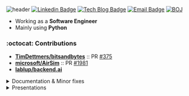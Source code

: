 ![header](https://capsule-render.vercel.app/api?type=waving&color=0:0096c7,25:0077b6,50:00b4d8,75:90e0ef,100:caf0f8&text=Jeongseok%20Kang&fontAlign=25&fontAlignY=32&height=150&fontSize=50&fontColor=ffffff)
[![Linkedin Badge](https://img.shields.io/badge/-LinkedIn-blue?style=flat-square&logo=Linkedin&logoColor=white&link=https://www.linkedin.com/in/정석-강-329273122)](https://www.linkedin.com/in/정석-강-329273122)
[![Tech Blog Badge](http://img.shields.io/badge/-Blog-black?style=flat-square&logo=github&link=https://rapsealk.github.io)](https://rapsealk.github.io)	
[![Email Badge](https://img.shields.io/badge/mailto:piono623@naver.com-2DB400?style=flat-square&logoColor=white&link=mailto:piono623@naver.com)](mailto:piono623@naver.com)
[![BOJ](http://mazassumnida.wtf/api/mini/generate_badge?boj=sonagi623)](https://solved.ac/sonagi623)


* Working as a **Software Engineer**
* Mainly using **Python**

### :octocat: Contributions
- [**TimDettmers/bitsandbytes**](https://github.com/TimDettmers/bitsandbytes) :: PR [#375](https://github.com/TimDettmers/bitsandbytes/pull/375)
- [**microsoft/AirSim**](https://github.com/microsoft/AirSim) :: PR [#1981](https://github.com/microsoft/AirSim/pull/1981)
- [**lablup/backend.ai**](https://github.com/lablup/backend.ai)

<details>
  <summary>
    Documentation & Minor fixes
  </summary>
  <ul>
    <li>
      <a href="https://github.com/graphql-python/graphene-django">graphql-python/graphene-django</a> :: PR <a href="https://github.com/graphql-python/graphene-django/pull/1432">#1432</a>
    </li>
    <li>
      <a href="https://github.com/gluesql/gluesql">gluesql/gluesql</a> :: PR <a href="https://github.com/gluesql/gluesql/pull/1253">#1253</a>
    </li>
    <li>
      <a href="https://github.com/graphql-python/graphene">graphql-python/graphene</a> :: PR <a href="https://github.com/graphql-python/graphene/pull/1503">#1503</a>
    </li>
    <li>
      <a href="https://github.com/samchone/typia">samchon/typia</a> :: PR <a href="https://github.com/samchon/typia/pull/641">#641</a>
    </li>
    <li>
      <a href="https://github.com/facebook/relay">facebook/relay</a> :: PR <a href="https://github.com/facebook/relay/pull/4281">#4281</a>
    </li>
    <li>
      <a href="https://github.com/TimDettmers/bitsandbytes">TimDettmers/bitsandbytes</a> :: PR <a href="https://github.com/TimDettmers/bitsandbytes/pull/260">#260</a>
    </li>
    <li>
      <a href="https://github.com/microsoft/DeepSpeed">microsoft/DeepSpeed</a> :: PR <a href="https://github.com/microsoft/DeepSpeed/pull/2564">#2564</a>
    </li>
    <li>
      <a href="https://github.com/aio-libs/aiohttp">aio-libs/aiohttp</a> :: PR <a href="https://github.com/aio-libs/aiohttp/pull/6907">#6907</a>
    </li>
    <li>
      <a href="https://github.com/MicrosoftDocs/win32">MicrosoftDocs/win32</a> :: PR <a href="https://github.com/MicrosoftDocs/win32/pull/1069">#1069</a>
    </li>
    <li>
      <a href="https://github.com/utilForever/RosettaStone">utilForever/RosettaStone</a> :: PR <a href="https://github.com/utilForever/RosettaStone/pull/477">#477</a>
    </li>
    <li>
      <a href="https://github.com/tensorflow/docs-l10n">tensorflow/docs-l10n</a> :: PR <a href="https://github.com/tensorflow/docs-l10n/pull/290">#290</a>
    </li>
    <li>
      <a href="https://github.com/PX4/PX4-Devguide">PX4/PX4-Devguide</a> :: PR <a href="https://github.com/PX4/PX4-Devguide/pull/718">#718</a>
    </li>
    <li>
      <a href="https://github.com/mavlink/mavros">mavlink/mavros</a> :: PR <a href="https://github.com/mavlink/mavros/pull/1112">#1112</a> <a href="https://github.com/mavlink/mavros/pull/1260">#1260</a>
    </li>
  </ul>
</details>

<details>
  <summary>Presentations</summary>
  <ul>
    <li><a href="https://2023.pycon.kr/session/2">PyCon KR 2023</a></li>
    <li><a href="https://www.mns.mil.kr:463/mns/4562/subview.do?enc=Zm5jdDF8QEB8JTJGYmJzJTJGbW5zJTJGODQ1JTJGOTAxMSUyRmFydGNsVmlldy5kbyUzRnBhc3N3b3JkJTNEJTI2cmdzQmduZGVTdHIlM0QlMjZiYnNDbFNlcSUzRDY4MiUyNnJnc0VuZGRlU3RyJTNEJTI2aXNWaWV3TWluZSUzRGZhbHNlJTI2cGFnZSUzRDElMjZiYnNPcGVuV3JkU2VxJTNEJTI2c3JjaENvbHVtbiUzRHNqJTI2c3JjaFdyZCUzRCUyNg%3D%3D">14th International Army Modeling & Simulation Education Conference (2021)</a></li>
  </ul>
</details>

